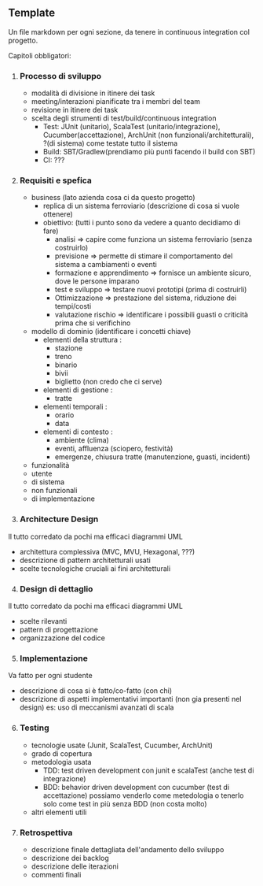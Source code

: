 ﻿## Template

Un file markdown per ogni sezione, da tenere in continuous integration col progetto.

Capitoli obbligatori:

1. ### Processo di sviluppo
    - modalità di divisione in itinere dei task
    - meeting/interazioni pianificate tra i membri del team
    - revisione in itinere dei task
    - scelta degli strumenti di test/build/continuous integration
        - Test: JUnit (unitario), ScalaTest (unitario/integrazione), Cucumber(accettazione),
          ArchUnit (non funzionali/architetturali), ?(di sistema) come testate tutto il sistema
        - Build: SBT/Gradlew(prendiamo più punti facendo il build con SBT)
        - CI: ???

2. ### Requisiti e spefica
    - business (lato azienda cosa ci da questo progetto)
        - replica di un sistema ferroviario (descrizione di cosa si vuole ottenere)
        - obiettivo: (tutti i punto sono da vedere a quanto decidiamo di fare)
            - analisi => capire come funziona un sistema ferroviario (senza costruirlo)
            - previsione => permette di stimare il comportamento del sistema a cambiamenti o eventi
            - formazione e apprendimento => fornisce un ambiente sicuro, dove le persone imparano
            - test e sviluppo => testare nuovi prototipi (prima di costruirli) 
            - Ottimizzazione => prestazione del sistema, riduzione dei tempi/costi
            - valutazione rischio => identificare i possibili guasti o criticità prima che si verifichino
    - modello di dominio (identificare i concetti chiave)
        - elementi della struttura :
            - stazione
            - treno
            - binario
            - bivii
            - biglietto (non credo che ci serve)
        - elementi di gestione :
            - tratte
        - elementi temporali :
            - orario
            - data
        - elementi di contesto :
            - ambiente (clima)
            - eventi, affluenza (sciopero, festività)
            - emergenze, chiusura tratte (manutenzione, guasti, incidenti)
    - funzionalità
    - utente
    - di sistema
    - non funzionali
    - di implementazione

3. ### Architecture Design

Il tutto corredato da pochi ma efficaci diagrammi UML

- architettura complessiva (MVC, MVU, Hexagonal, ???)
- descrizione di pattern architetturali usati
- scelte tecnologiche cruciali ai fini architetturali  

4. ### Design di dettaglio

Il tutto corredato da pochi ma efficaci diagrammi UML

- scelte rilevanti
- pattern di progettazione
- organizzazione del codice

5. ### Implementazione

Va fatto per ogni studente

- descrizione di cosa si è fatto/co-fatto (con chi)
- descrizione di aspetti implementativi importanti (non gia presenti nel design) es: uso di meccanismi avanzati di scala

6. ### Testing
    - tecnologie usate (Junit, ScalaTest, Cucumber, ArchUnit)
    - grado di copertura
    - metodologia usata
      - TDD: test driven development con junit e scalaTest (anche test di integrazione)
      - BDD: behavior driven development con cucumber (test di accettazione) 
possiamo venderlo come metedologia o tenerlo solo come test in più senza BDD (non costa molto)
    - altri elementi utili

7. ### Retrospettiva
    - descrizione finale dettagliata dell'andamento dello sviluppo
    - descrizione dei backlog
    - descrizione delle iterazioni
    - commenti finali
